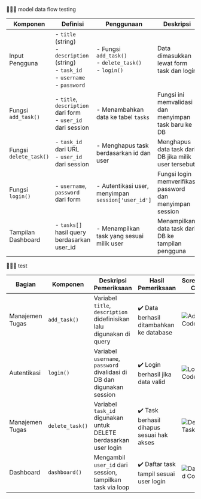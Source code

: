📌📌📌 model data flow testing

| **Komponen**           | **Definisi**                                                                                          | **Penggunaan**                                                | **Deskripsi**                                             |
| ---------------------- | ----------------------------------------------------------------------------------------------------- | ------------------------------------------------------------- | --------------------------------------------------------- |
| Input Pengguna         | - `title` (string) <br> - `description` (string) <br> - `task_id` <br> - `username` <br> - `password` | - Fungsi `add_task()` <br> - `delete_task()` <br> - `login()` | Data dimasukkan lewat form task dan login                 |
| Fungsi `add_task()`    | - `title`, `description` dari form <br> - `user_id` dari session                                      | - Menambahkan data ke tabel `tasks`                           | Fungsi ini memvalidasi dan menyimpan task baru ke DB      |
| Fungsi `delete_task()` | - `task_id` dari URL <br> - `user_id` dari session                                                    | - Menghapus task berdasarkan id dan user                      | Menghapus data task dari DB jika milik user tersebut      |
| Fungsi `login()`       | - `username`, `password` dari form                                                                    | - Autentikasi user, menyimpan `session['user_id']`            | Fungsi login memverifikasi password dan menyimpan session |
| Tampilan Dashboard     | - `tasks[]` hasil query berdasarkan user\_id                                                          | - Menampilkan task yang sesuai milik user                     | Menampilkan data task dari DB ke tampilan pengguna        |






📌📌📌 test

| Bagian          | Komponen        | Deskripsi Pemeriksaan                                                  | Hasil Pemeriksaan                         | Screenshot Code                                              | Screenshot Tampilan                                           |
| --------------- | --------------- | ---------------------------------------------------------------------- | ----------------------------------------- | ------------------------------------------------------------- | ------------------------------------------------------------- |
| Manajemen Tugas | `add_task()`    | Variabel `title`, `description` didefinisikan lalu digunakan di query  | ✔️ Data berhasil ditambahkan ke database  | ![Add Task Code](path_ke_gambar/add_task_code.png)             | ![Add Task UI](path_ke_gambar/add_task_ui.png)                 |
| Autentikasi     | `login()`       | Variabel `username`, `password` divalidasi di DB dan digunakan session | ✔️ Login berhasil jika data valid         | ![Login Code](path_ke_gambar/login_code.png)                   | ![Login UI](path_ke_gambar/login_ui.png)                       |
| Manajemen Tugas | `delete_task()` | Variabel `task_id` digunakan untuk DELETE berdasarkan user login       | ✔️ Task berhasil dihapus sesuai hak akses | ![Delete Task Code](path_ke_gambar/delete_task_code.png)       | ![Delete Task UI](path_ke_gambar/delete_task_ui.png)           |
| Dashboard       | `dashboard()`   | Mengambil `user_id` dari session, tampilkan task via loop              | ✔️ Daftar task tampil sesuai user login   | ![Dashboard Code](path_ke_gambar/dashboard_code.png)           | ![Dashboard UI](path_ke_gambar/dashboard_ui.png)               |
